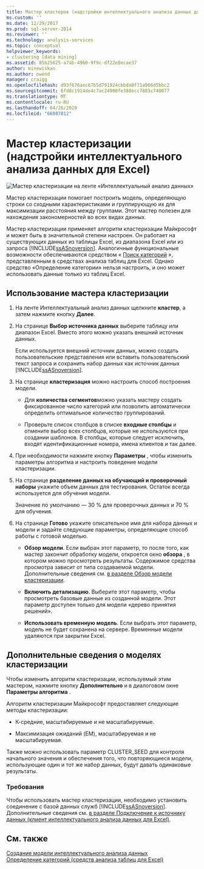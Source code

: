 ```yaml
---
title: Мастер кластеров (надстройки интеллектуального анализа данных для Excel) | Документация Майкрософт
ms.custom: ''
ms.date: 12/29/2017
ms.prod: sql-server-2014
ms.reviewer: ''
ms.technology: analysis-services
ms.topic: conceptual
helpviewer_keywords:
- clustering [data mining]
ms.assetid: 85b25625-a7ab-4960-9f9c-df22e8ecae37
author: minewiskan
ms.author: owend
manager: craigg
ms.openlocfilehash: d93f676aec67b5d791924cbbda8f71a966d5bbc2
ms.sourcegitcommit: 6fd8c1914de4c7ac24900fe388ecc7883c740077
ms.translationtype: MT
ms.contentlocale: ru-RU
ms.lasthandoff: 04/26/2020
ms.locfileid: "66087812"
---
```

# <a name="cluster-wizard-data-mining-add-ins-for-excel"></a>Мастер кластеризации (надстройки интеллектуального анализа данных для Excel)
  ![Мастер кластеризации на ленте «Интеллектуальный анализ данных»](media/dmc-cluster.gif "Мастер кластеризации на ленте «Интеллектуальный анализ данных»")  
  
 Мастер кластеризации помогает построить модель, определяющую строки со сходными характеристиками и группирующую их для максимизации расстояния между группами. Этот мастер полезен для нахождения закономерностей во всех видах данных.  
  
 Мастер кластеризации применяет алгоритм кластеризации Майкрософт и может быть в значительной степени настроен. Он работает на существующих данных из таблицы Excel, из диапазона Excel или из запроса [!INCLUDE[ssASnoversion](../includes/ssasnoversion-md.md)]. Аналогичные функциональные возможности обеспечиваются средством « [Поиск категорий](detect-categories-table-analysis-tools-for-excel.md) », представленным в средствах анализа таблиц для Excel. Однако средство «Определение категории» нельзя настроить, и оно может использовать данные только из таблиц Excel.  
  
## <a name="using-the-cluster-wizard"></a>Использование мастера кластеризации  
  
1.  На ленте Интеллектуальный анализ данных щелкните **кластер**, а затем нажмите кнопку **Далее**.  
  
2.  На странице **Выбор источника данных** выберите таблицу или диапазон Excel. Вместо этого можно указать внешний источник данных.  
  
     Если используется внешний источник данных, можно создать пользовательские представления или вставить пользовательский текст запроса и сохранить набор данных как источник данных [!INCLUDE[ssASnoversion](../includes/ssasnoversion-md.md)].  
  
3.  На странице **кластеризация** можно настроить способ построения модели.  
  
    -   Для **количества сегментов**можно указать мастеру создать фиксированное число категорий или позволить автоматически определить оптимальное количество группирований.  
  
    -   Проверьте список столбцов в списке **входные столбцы** и отмените выбор всех столбцов, которые не используются при создании шаблонов. В столбцы, которые следует исключить, входят идентификационные номера, имена клиентов и так далее.  
  
4.  При необходимости нажмите кнопку **Параметры** , чтобы изменить параметры алгоритма и настроить поведение модели кластеризации.  
  
5.  На странице **разделение данных на обучающий и проверочный наборы** укажите объем данных для тестирования. Остаток всегда используется для обучения модели.  
  
     Значение по умолчанию — 30 % для проверочных данных и 70 % для обучения.  
  
6.  На странице **Готово** укажите описательное имя для набора данных и модели и задайте следующие параметры, определяющие способ работы с готовой моделью.  
  
    -   **Обзор модели**. Если выбран этот параметр, то после того, как мастер закончит обработку модели, откроется окно **обзора** , в котором можно просмотреть результаты. Содержимое средства просмотра зависит от типа создаваемой модели. Дополнительные сведения см. [в разделе Обзор модели кластеризации](browsing-a-clustering-model.md).  
  
    -   **Включить детализацию**. Выберите этот параметр, чтобы просмотреть базовые данные из созданной модели. Этот параметр доступен только для модели «дерево принятия решений».  
  
    -   **Использовать временную модель**. Если выбрать этот параметр, модель не будет сохранена на сервере. Временные модели удаляются при закрытии Excel.  
  
## <a name="more-about-clustering-models"></a>Дополнительные сведения о моделях кластеризации  
 Чтобы изменить алгоритм кластеризации, используемый этим мастером, нажмите кнопку **Дополнительно** и в диалоговом окне **Параметры алгоритма** .  
  
 Алгоритм кластеризации Майкрософт предоставляет следующие методы кластеризации:  
  
-   К-средние, масштабируемые и не масштабируемые.  
  
-   Максимизация ожиданий (EM), масштабируемая и не масштабируемая.  
  
 Также можно использовать параметр CLUSTER_SEED для контроля начального значения и обеспечения того, что повторяющиеся модели, использующие один и тот же набор данных, будут давать одинаковые результаты.  
  
### <a name="requirements"></a>Требования  
 Чтобы использовать мастер кластеризации, необходимо установить соединение с базой данных служб [!INCLUDE[ssASnoversion](../includes/ssasnoversion-md.md)]. Дополнительные сведения см. [в разделе Подключение к источнику данных &#40;клиент интеллектуального анализа данных для Excel&#41;](connect-to-source-data-data-mining-client-for-excel.md).  
  
## <a name="see-also"></a>См. также  
 [Создание модели интеллектуального анализа данных](creating-a-data-mining-model.md)   
 [Определение категорий &#40;средств анализа таблиц для Excel&#41;](detect-categories-table-analysis-tools-for-excel.md)  
  
  
